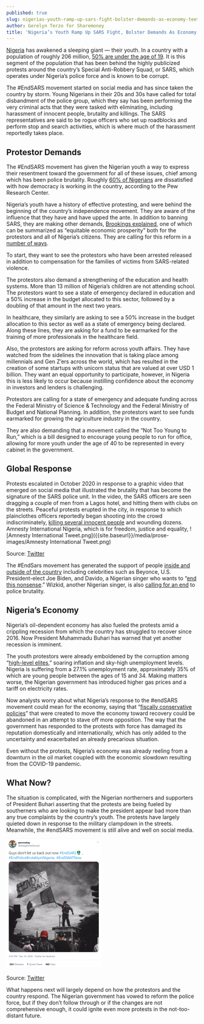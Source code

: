 ```yaml
---
published: true
slug: nigerias-youth-ramp-up-sars-fight-bolster-demands-as-economy-teeters
author: Gerelyn Terzo for Sharemoney
title: 'Nigeria’s Youth Ramp Up SARS Fight, Bolster Demands As Economy Teeters'
---
```

[Nigeria](https://www.sharemoney.com/us/en/nigeria) has awakened a sleeping giant — their youth. In a country with a population of roughly 206 million, [50% are under the age of 19](https://www.nytimes.com/article/sars-nigeria-police.html). It is this segment of the population that has been behind the highly publicized protests around the country’s Special Anti-Robbery Squad, or SARS, which operates under Nigeria’s police force and is known to be corrupt. 

The #EndSARS movement started on social media and has since taken the country by storm. Young Nigerians in their 20s and 30s have called for total disbandment of the police group, which they say has been performing the very criminal acts that they were tasked with eliminating, including harassment of innocent people, brutality and killings. The SARS representatives are said to be rogue officers who set up roadblocks and perform stop and search activities, which is where much of the harassment reportedly takes place.

## Protestor Demands 

The #EndSARS movement has given the Nigerian youth a way to express their resentment toward the government for all of these issues, chief among which has been police brutality.  Roughly [60% of Nigerians](https://www.nytimes.com/article/sars-nigeria-police.html) are dissatisfied with how democracy is working in the country, according to the Pew Research Center. 

Nigeria’s youth have a history of effective protesting, and were behind the beginning of the country’s independence movement. They are aware of the influence that they have and have upped the ante. In addition to banning SARS, they are making other demands, [Brookings explained](https://www.brookings.edu/blog/africa-in-focus/2020/10/29/youth-protests-for-police-reform-in-nigeria-what-lies-ahead-for-endsars/), one of which can be summarized as “equitable economic prosperity” both for the protestors and all of Nigeria’s citizens. They are calling for this reform in a [number of ways](https://www.pmnewsnigeria.com/2020/10/16/endsars-protesters-highlight-7-demands-for-buhari/). 

To start, they want to see the protestors who have been arrested released in addition to compensation for the families of victims from SARS-related violence. 

The protestors also demand a strengthening of the education and health systems. More than 13 million of Nigeria’s children are not attending school. The protestors want to see a state of emergency declared in education and a 50% increase in the budget allocated to this sector, followed by a doubling of that amount in the next two years. 

In healthcare, they similarly are asking to see a 50% increase in the budget allocation to this sector as well as a state of emergency being declared. Along these lines, they are asking for a fund to be earmarked for the training of more professionals in the healthcare field. 

Also, the protestors are asking for reform across youth affairs. They have watched from the sidelines the innovation that is taking place among millennials and Gen Z’ers across the world, which has resulted in the creation of some startups with unicorn status that are valued at over USD 1 billion. They want an equal opportunity to participate, however, in Nigeria this is less likely to occur because instilling confidence about the economy in investors and lenders is challenging. 

Protestors are calling for a state of emergency and adequate funding across the  Federal Ministry of Science & Technology and the Federal Ministry of Budget and National Planning. In addition, the protestors want to see funds earmarked for growing the agriculture industry in the country. 

They are also demanding that a movement called the “Not Too Young to Run,” which is a bill designed to encourage young people to run for office, allowing for more youth under the age of 40 to be represented in every cabinet in the government. 

## Global Response

Protests escalated in October 2020 in response to a graphic video that emerged on social media that illustrated the brutality that has become the signature of the SARS police unit. In the video, the SARS officers are seen dragging a couple of men from a Lagos hotel, and hitting them with clubs on the streets. Peaceful protests erupted in the city, in response to which plainclothes officers reportedly began shooting into the crowd indiscriminately, [killing several innocent people](https://twitter.com/AmnestyNigeria/status/1318644162200293376?ref_src=twsrc%5Etfw%7Ctwcamp%5Etweetembed%7Ctwterm%5E1318644162200293376%7Ctwgr%5Eshare_3%2Ccontainerclick_0&ref_url=https%3A%2F%2Fwww.businessinsider.com%2Fnigeria-sars-demonstrations-police-kill-lagos-protesters-2020-10) and wounding dozens. 
Amnesty International Nigeria, which is for freedom, justice and equality, 
![Amnesty International Tweet.png]({{site.baseurl}}/media/prose-images/Amnesty International Tweet.png)

 
Source: [Twitter](https://twitter.com/AmnestyNigeria) 

The #EndSars movement has generated the support of people [inside and outside of the country](https://www.nytimes.com/article/sars-nigeria-police.html) including celebrities such as Beyonce, U.S. President-elect Joe Biden, and Davido, a Nigerian singer who wants to “[end this nonsense](https://twitter.com/davido/status/1312716783523168256).” Wizkid, another Nigerian singer, is also [calling for an end](https://twitter.com/wizkidayo/status/1313077840452218884) to police brutality. 

## Nigeria’s Economy

Nigeria’s oil-dependent economy has also fueled the protests amid a crippling recession from which the country has struggled to recover since 2016. Now President Muhammadu Buhari has warned that yet another recession is imminent. 

The youth protestors were already emboldened by the corruption among “[high-level elites](https://www.brookings.edu/blog/africa-in-focus/2020/10/29/youth-protests-for-police-reform-in-nigeria-what-lies-ahead-for-endsars/),” soaring inflation and sky-high unemployment levels. Nigeria is suffering from a 27.1% unemployment rate, approximately 35% of which are young people between the ages of 15 and 34. Making matters worse, the Nigerian government has introduced higher gas prices and a tariff on electricity rates. 

Now analysts worry about what Nigeria’s response to the #endSARS movement could mean for the economy, saying that “[fiscally conservative policies](https://www.cnbc.com/2020/11/02/as-nigerias-sars-protests-swell-its-economic-recovery-hangs-in-the-balance.html)” that were created to move the economy toward recovery could be abandoned in an attempt to stave off more opposition. The way that the government has responded to the protests with force has damaged its reputation domestically and internationally, which has only added to the uncertainty and exacerbated an already precarious situation.  

Even without the protests, Nigeria’s economy was already reeling from a downturn in the oil market coupled with the economic slowdown resulting from the COVID-19 pandemic. 

## What Now?

The situation is complicated, with the Nigerian northerners and supporters of President Buhari asserting that the protests are being fueled by southerners who are looking to make the president appear bad more than any true complaints by the country’s youth. The protests have largely quieted down in response to the military clampdown in the streets. Meanwhile, the #endSARS movement is still alive and well on social media. 

![EndSARS 1.png](/media/prose-images/EndSARS%201.png)

Source: [Twitter](https://twitter.com/AdegbenleSamuel/status/1339335593659133952) 


What happens next will largely depend on how the protestors and the country respond. The Nigerian government has vowed to reform the police force, but if they don’t follow through or if the changes are not comprehensive enough, it could ignite even more protests in the not-too-distant future.
